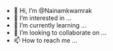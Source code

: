 - 👋 Hi, I’m @Nainamkwamrak
- 👀 I’m interested in ...
- 🌱 I’m currently learning ...
- 💞️ I’m looking to collaborate on ...
- 📫 How to reach me ...

<!---
Nainamkwamrak/Nainamkwamrak is a ✨ special ✨ repository because its `README.md` (this file) appears on your GitHub profile.
You can click the Preview link to take a look at your changes.
--->
